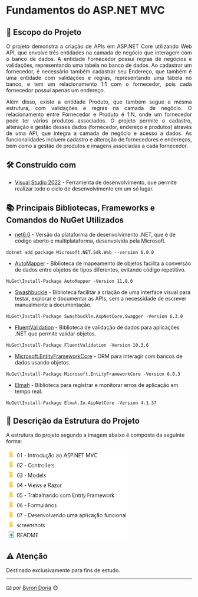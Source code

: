 # Fundamentos do ASP.NET MVC

## 📝️ Escopo do Projeto

<p align="justify">
O projeto demonstra a criação de APIs em ASP.NET Core utilizando Web API, que envolve três entidades na camada de negócio que interagem 
com o banco de dados. A entidade Fornecedor possui regras de negócios e validações, representando uma tabela no banco de dados. 
Ao cadastrar um fornecedor, é necessário também cadastrar seu Endereço, que também é uma entidade com 
validações e regras, representando uma tabela no banco, e tem um relacionamento 1:1 com o fornecedor, pois 
cada fornecedor possui apenas um endereço.
</p>

<p align="justify"> 
Além disso, existe a entidade Produto, que também segue a mesma estrutura, com validações e regras na camada 
de negócio. O relacionamento entre Fornecedor e Produto é 1:N, onde um fornecedor pode ter vários produtos 
associados. O projeto permite o cadastro, alteração e gestão desses dados (fornecedor, endereço e produtos) 
através de uma API, que integra a camada de negócio e acesso a dados. As funcionalidades incluem cadastro 
e alteração de fornecedores e endereços, bem como a gestão de produtos e imagens associadas a cada fornecedor.
</p>

## 🛠️ Construído com

* [Visual Studio 2022](https://learn.microsoft.com/pt-br/visualstudio/windows/?view=vs-2022) - Ferramenta de desenvolvimento, que permite realizar todo o ciclo de desenvolvimento em um só lugar.
  
## 📚 Principais Bibliotecas, Frameworks e Comandos do NuGet Utilizados

* [net6.0](https://learn.microsoft.com/pt-br/dotnet/core/whats-new/dotnet-6) - Versão da plataforma de desenvolvimento .NET, que é de código aberto e multiplataforma, desenvolvida pela Microsoft.

```
dotnet add package Microsoft.NET.Sdk.Web --version 6.0.0
```

* [AutoMapper](https://automapper.org/) - Biblioteca de mapeamento de objetos facilita a conversão de dados entre objetos de tipos diferentes, evitando código repetitivo.

```
NuGet\Install-Package AutoMapper -Version 11.0.0
```

* [Swashbuckle](https://learn.microsoft.com/pt-br/aspnet/core/tutorials/getting-started-with-swashbuckle?view=aspnetcore-8.0&tabs=visual-studio) - Biblioteca facilitar a criação de uma interface visual para testar, explorar e documentar as APIs, sem a necessidade de escrever manualmente a documentação.

```
NuGet\Install-Package Swashbuckle.AspNetCore.Swagger -Version 6.3.0
```

* [FluentValidation](https://docs.fluentvalidation.net/en/latest/) - Biblioteca de validação de dados para aplicações .NET que permite validar objetos.

```
NuGet\Install-Package FluentValidation -Version 10.3.6
```

* [Microsoft.EntityFrameworkCore](https://learn.microsoft.com/pt-br/ef/core/get-started/overview/install) - 
ORM para interagir com bancos de dados usando objetos.

```
NuGet\Install-Package Microsoft.EntityFrameworkCore -Version 6.0.3
```

* [Elmah](https://learn.microsoft.com/pt-br/aspnet/web-forms/overview/older-versions-getting-started/deploying-web-site-projects/logging-error-details-with-elmah-cs) - 
Biblioteca para registrar e monitorar erros de aplicação em tempo real.

```
NuGet\Install-Package Elmah.Io.AspNetCore -Version 4.1.37
```

## 🚧 Descrição da Estrutura do Projeto

A estrutura do projeto segundo a imagem abaixo é composta da seguinte forma:

![EstruturaDoProjeto](screenshots/estrutura.png)

## ⚠️ Atenção

Destinado exclusivamente para fins de estudo.

---
⌨️ por [Byron Doria](https://gist.github.com/lohhans) 😊
